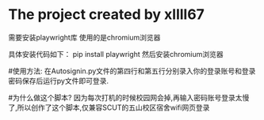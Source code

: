 # The project created by xllll67
需要安装playwright库
使用的是chromium浏览器

具体安装代码如下：
pip install playwright
然后安装chromium浏览器

#使用方法:
在Autosignin.py文件的第四行和第五行分别录入你的登录账号和登录密码保存后运行py文件即可登录.

#为什么做这个脚本?
因为每次打机的时候校园网会掉,再输入密码账号登录太慢了,所以创作了这个脚本,仅兼容SCUT的五山校区宿舍wifi网页登录
